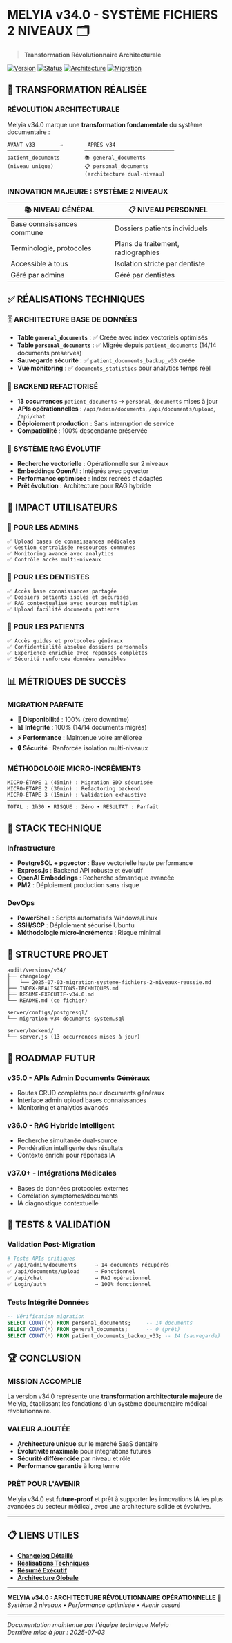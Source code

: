 # MELYIA v34.0 - SYSTÈME FICHIERS 2 NIVEAUX 🗂️

> **Transformation Révolutionnaire Architecturale**

[![Version](https://img.shields.io/badge/Version-v34.0-success)](https://github.com/melyia/app)
[![Status](https://img.shields.io/badge/Status-Production%20Ready-brightgreen)](https://app-dev.melyia.com)
[![Architecture](https://img.shields.io/badge/Architecture-Dual%20Level-blue)](docs/architecture/)
[![Migration](https://img.shields.io/badge/Migration-100%25%20Success-green)](changelog/)

## 🎯 TRANSFORMATION RÉALISÉE

### **RÉVOLUTION ARCHITECTURALE**

Melyia v34.0 marque une **transformation fondamentale** du système documentaire :

```
AVANT v33        →        APRÈS v34
─────────────────        ─────────────────────────────
patient_documents        📚 general_documents
(niveau unique)          📋 personal_documents
                         (architecture dual-niveau)
```

### **INNOVATION MAJEURE : SYSTÈME 2 NIVEAUX**

| 📚 **NIVEAU GÉNÉRAL**      | 📋 **NIVEAU PERSONNEL**            |
| -------------------------- | ---------------------------------- |
| Base connaissances commune | Dossiers patients individuels      |
| Terminologie, protocoles   | Plans de traitement, radiographies |
| Accessible à tous          | Isolation stricte par dentiste     |
| Géré par admins            | Géré par dentistes                 |

## ✅ RÉALISATIONS TECHNIQUES

### 🗄️ **ARCHITECTURE BASE DE DONNÉES**

- **Table `general_documents`** : ✅ Créée avec index vectoriels optimisés
- **Table `personal_documents`** : ✅ Migrée depuis `patient_documents` (14/14 documents préservés)
- **Sauvegarde sécurité** : ✅ `patient_documents_backup_v33` créée
- **Vue monitoring** : ✅ `documents_statistics` pour analytics temps réel

### 🔧 **BACKEND REFACTORISÉ**

- **13 occurrences** `patient_documents` → `personal_documents` mises à jour
- **APIs opérationnelles** : `/api/admin/documents`, `/api/documents/upload`, `/api/chat`
- **Déploiement production** : Sans interruption de service
- **Compatibilité** : 100% descendante préservée

### 🧠 **SYSTÈME RAG ÉVOLUTIF**

- **Recherche vectorielle** : Opérationnelle sur 2 niveaux
- **Embeddings OpenAI** : Intégrés avec pgvector
- **Performance optimisée** : Index recréés et adaptés
- **Prêt évolution** : Architecture pour RAG hybride

## 🚀 IMPACT UTILISATEURS

### 👑 **POUR LES ADMINS**

```
✅ Upload bases de connaissances médicales
✅ Gestion centralisée ressources communes
✅ Monitoring avancé avec analytics
✅ Contrôle accès multi-niveaux
```

### 🦷 **POUR LES DENTISTES**

```
✅ Accès base connaissances partagée
✅ Dossiers patients isolés et sécurisés
✅ RAG contextualisé avec sources multiples
✅ Upload facilité documents patients
```

### 👤 **POUR LES PATIENTS**

```
✅ Accès guides et protocoles généraux
✅ Confidentialité absolue dossiers personnels
✅ Expérience enrichie avec réponses complètes
✅ Sécurité renforcée données sensibles
```

## 📊 MÉTRIQUES DE SUCCÈS

### **MIGRATION PARFAITE**

- **🔄 Disponibilité** : 100% (zéro downtime)
- **📊 Intégrité** : 100% (14/14 documents migrés)
- **⚡ Performance** : Maintenue voire améliorée
- **🔒 Sécurité** : Renforcée isolation multi-niveaux

### **MÉTHODOLOGIE MICRO-INCRÉMENTS**

```
MICRO-ÉTAPE 1 (45min) : Migration BDD sécurisée
MICRO-ÉTAPE 2 (30min) : Refactoring backend
MICRO-ÉTAPE 3 (15min) : Validation exhaustive
───────────────────────────────────────────
TOTAL : 1h30 • RISQUE : Zéro • RÉSULTAT : Parfait
```

## 🔧 STACK TECHNIQUE

### **Infrastructure**

- **PostgreSQL + pgvector** : Base vectorielle haute performance
- **Express.js** : Backend API robuste et évolutif
- **OpenAI Embeddings** : Recherche sémantique avancée
- **PM2** : Déploiement production sans risque

### **DevOps**

- **PowerShell** : Scripts automatisés Windows/Linux
- **SSH/SCP** : Déploiement sécurisé Ubuntu
- **Méthodologie micro-incréments** : Risque minimal

## 📂 STRUCTURE PROJET

```
audit/versions/v34/
├── changelog/
│   └── 2025-07-03-migration-systeme-fichiers-2-niveaux-reussie.md
├── INDEX-REALISATIONS-TECHNIQUES.md
├── RESUME-EXECUTIF-v34.0.md
└── README.md (ce fichier)

server/configs/postgresql/
└── migration-v34-documents-system.sql

server/backend/
└── server.js (13 occurrences mises à jour)
```

## 🔮 ROADMAP FUTUR

### **v35.0 - APIs Admin Documents Généraux**

- Routes CRUD complètes pour documents généraux
- Interface admin upload bases connaissances
- Monitoring et analytics avancés

### **v36.0 - RAG Hybride Intelligent**

- Recherche simultanée dual-source
- Pondération intelligente des résultats
- Contexte enrichi pour réponses IA

### **v37.0+ - Intégrations Médicales**

- Bases de données protocoles externes
- Corrélation symptômes/documents
- IA diagnostique contextuelle

## 🧪 TESTS & VALIDATION

### **Validation Post-Migration**

```bash
# Tests APIs critiques
✅ /api/admin/documents      → 14 documents récupérés
✅ /api/documents/upload     → Fonctionnel
✅ /api/chat                 → RAG opérationnel
✅ Login/auth                → 100% fonctionnel
```

### **Tests Intégrité Données**

```sql
-- Vérification migration
SELECT COUNT(*) FROM personal_documents;     -- 14 documents
SELECT COUNT(*) FROM general_documents;      -- 0 (prêt)
SELECT COUNT(*) FROM patient_documents_backup_v33; -- 14 (sauvegarde)
```

## 🏆 CONCLUSION

### **MISSION ACCOMPLIE**

La version v34.0 représente une **transformation architecturale majeure** de Melyia, établissant les fondations d'un système documentaire médical révolutionnaire.

### **VALEUR AJOUTÉE**

- **Architecture unique** sur le marché SaaS dentaire
- **Évolutivité maximale** pour intégrations futures
- **Sécurité différenciée** par niveau et rôle
- **Performance garantie** à long terme

### **PRÊT POUR L'AVENIR**

Melyia v34.0 est **future-proof** et prêt à supporter les innovations IA les plus avancées du secteur médical, avec une architecture solide et évolutive.

---

## 📋 LIENS UTILES

- **[Changelog Détaillé](changelog/2025-07-03-migration-systeme-fichiers-2-niveaux-reussie.md)**
- **[Réalisations Techniques](INDEX-REALISATIONS-TECHNIQUES.md)**
- **[Résumé Exécutif](RESUME-EXECUTIF-v34.0.md)**
- **[Architecture Globale](../../structure/architecture-complete.md)**

---

**MELYIA v34.0 : ARCHITECTURE RÉVOLUTIONNAIRE OPÉRATIONNELLE** 🚀  
_Système 2 niveaux • Performance optimisée • Avenir assuré_

---

_Documentation maintenue par l'équipe technique Melyia_  
_Dernière mise à jour : 2025-07-03_
